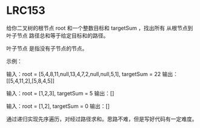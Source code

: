 # LRC153

给你二叉树的根节点 root 和一个整数目标和 targetSum ，找出所有 从根节点到叶子节点 路径总和等于给定目标和的路径。

叶子节点 是指没有子节点的节点。

示例：

输入：root = [5,4,8,11,null,13,4,7,2,null,null,5,1], targetSum = 22
输出：[[5,4,11,2],[5,8,4,5]]

输入：root = [1,2,3], targetSum = 5
输出：[]

输入：root = [1,2], targetSum = 0
输出：[]

通过递归实现先序遍历，对经过路径求和。思路不难，但是写好代码有一定难度。